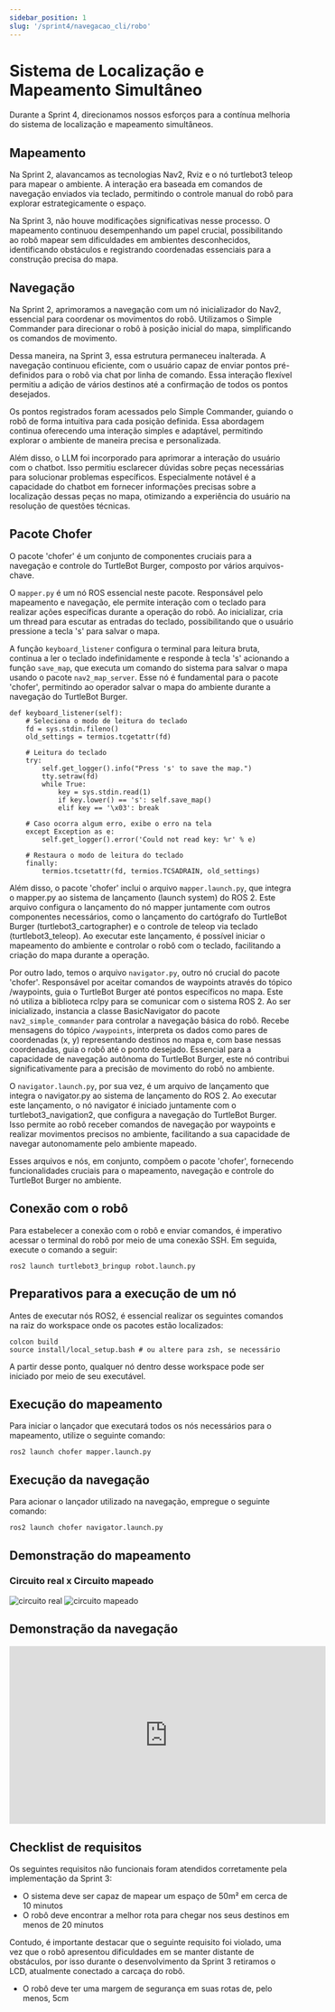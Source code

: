 ```yaml
---
sidebar_position: 1
slug: '/sprint4/navegacao_cli/robo'
---
```


# Sistema de Localização e Mapeamento Simultâneo

Durante a Sprint 4, direcionamos nossos esforços para a contínua melhoria do sistema de localização e mapeamento simultâneos.

## Mapeamento

Na Sprint 2, alavancamos as tecnologias Nav2, Rviz e o nó turtlebot3 teleop para mapear o ambiente. A interação era baseada em comandos de navegação enviados via teclado, permitindo o controle manual do robô para explorar estrategicamente o espaço.

Na Sprint 3, não houve modificações significativas nesse processo. O mapeamento continuou desempenhando um papel crucial, possibilitando ao robô mapear sem dificuldades em ambientes desconhecidos, identificando obstáculos e registrando coordenadas essenciais para a construção precisa do mapa.

## Navegação

Na Sprint 2, aprimoramos a navegação com um nó inicializador do Nav2, essencial para coordenar os movimentos do robô. Utilizamos o Simple Commander para direcionar o robô à posição inicial do mapa, simplificando os comandos de movimento.

Dessa maneira, na Sprint 3, essa estrutura permaneceu inalterada. A navegação continuou eficiente, com o usuário capaz de enviar pontos pré-definidos para o robô via chat por linha de comando. Essa interação flexível permitiu a adição de vários destinos até a confirmação de todos os pontos desejados.

Os pontos registrados foram acessados pelo Simple Commander, guiando o robô de forma intuitiva para cada posição definida. Essa abordagem continua oferecendo uma interação simples e adaptável, permitindo explorar o ambiente de maneira precisa e personalizada.

Além disso, o LLM foi incorporado para aprimorar a interação do usuário com o chatbot. Isso permitiu esclarecer dúvidas sobre peças necessárias para solucionar problemas específicos. Especialmente notável é a capacidade do chatbot em fornecer informações precisas sobre a localização dessas peças no mapa, otimizando a experiência do usuário na resolução de questões técnicas.

## Pacote Chofer

O pacote 'chofer' é um conjunto de componentes cruciais para a navegação e controle do TurtleBot Burger, composto por vários arquivos-chave.

O `mapper.py` é um nó ROS essencial neste pacote. Responsável pelo mapeamento e navegação, ele permite interação com o teclado para realizar ações específicas durante a operação do robô. Ao inicializar, cria um thread para escutar as entradas do teclado, possibilitando que o usuário pressione a tecla 's' para salvar o mapa. 

A função `keyboard_listener` configura o terminal para leitura bruta, continua a ler o teclado indefinidamente e responde à tecla 's' acionando a função `save_map`, que executa um comando do sistema para salvar o mapa usando o pacote `nav2_map_server`. Esse nó é fundamental para o pacote 'chofer', permitindo ao operador salvar o mapa do ambiente durante a navegação do TurtleBot Burger.

```
def keyboard_listener(self):
    # Seleciona o modo de leitura do teclado
    fd = sys.stdin.fileno()
    old_settings = termios.tcgetattr(fd)
    
    # Leitura do teclado
    try:
        self.get_logger().info("Press 's' to save the map.")
        tty.setraw(fd)
        while True:
            key = sys.stdin.read(1) 
            if key.lower() == 's': self.save_map()
            elif key == '\x03': break
    
    # Caso ocorra algum erro, exibe o erro na tela
    except Exception as e:
        self.get_logger().error('Could not read key: %r' % e)
    
    # Restaura o modo de leitura do teclado
    finally:
        termios.tcsetattr(fd, termios.TCSADRAIN, old_settings)
```

Além disso, o pacote 'chofer' inclui o arquivo `mapper.launch.py`, que integra o mapper.py ao sistema de lançamento (launch system) do ROS 2. Este arquivo configura o lançamento do nó mapper juntamente com outros componentes necessários, como o lançamento do cartógrafo do TurtleBot Burger (turtlebot3_cartographer) e o controle de teleop via teclado (turtlebot3_teleop). Ao executar este lançamento, é possível iniciar o mapeamento do ambiente e controlar o robô com o teclado, facilitando a criação do mapa durante a operação.

Por outro lado, temos o arquivo `navigator.py`, outro nó crucial do pacote 'chofer'. Responsável por aceitar comandos de waypoints através do tópico /waypoints, guia o TurtleBot Burger até pontos específicos no mapa. Este nó utiliza a biblioteca rclpy para se comunicar com o sistema ROS 2. Ao ser inicializado, instancia a classe BasicNavigator do pacote `nav2_simple_commander` para controlar a navegação básica do robô. Recebe mensagens do tópico `/waypoints`, interpreta os dados como pares de coordenadas (x, y) representando destinos no mapa e, com base nessas coordenadas, guia o robô até o ponto desejado. Essencial para a capacidade de navegação autônoma do TurtleBot Burger, este nó contribui significativamente para a precisão de movimento do robô no ambiente.

O `navigator.launch.py`, por sua vez, é um arquivo de lançamento que integra o navigator.py ao sistema de lançamento do ROS 2. Ao executar este lançamento, o nó navigator é iniciado juntamente com o turtlebot3_navigation2, que configura a navegação do TurtleBot Burger. Isso permite ao robô receber comandos de navegação por waypoints e realizar movimentos precisos no ambiente, facilitando a sua capacidade de navegar autonomamente pelo ambiente mapeado.

Esses arquivos e nós, em conjunto, compõem o pacote 'chofer', fornecendo funcionalidades cruciais para o mapeamento, navegação e controle do TurtleBot Burger no ambiente.

## Conexão com o robô

Para estabelecer a conexão com o robô e enviar comandos, é imperativo acessar o terminal do robô por meio de uma conexão SSH. Em seguida, execute o comando a seguir:
```
ros2 launch turtlebot3_bringup robot.launch.py
```

## Preparativos para a execução de um nó

Antes de executar nós ROS2, é essencial realizar os seguintes comandos na raiz do workspace onde os pacotes estão localizados:
```
colcon build
source install/local_setup.bash # ou altere para zsh, se necessário
```
A partir desse ponto, qualquer nó dentro desse workspace pode ser iniciado por meio de seu executável.

## Execução do mapeamento 

Para iniciar o lançador que executará todos os nós necessários para o mapeamento, utilize o seguinte comando:

```
ros2 launch chofer mapper.launch.py
```

## Execução da navegação

Para acionar o lançador utilizado na navegação, empregue o seguinte comando:
```
ros2 launch chofer navigator.launch.py
```

## Demonstração do mapeamento

### Circuito real x Circuito mapeado

![circuito real](../../../static/img/circuito_real.jpg)
![circuito mapeado](../../../static/img/circuito_mapeado.png)

## Demonstração da navegação

<iframe width="560" height="315" src="https://www.youtube.com/embed/VTZQujUkQRs?si=LM92U75XIe5w-iH_" frameborder="0" allow="autoplay; encrypted-media" allowfullscreen></iframe>

## Checklist de requisitos

Os seguintes requisitos não funcionais foram atendidos corretamente pela implementação da Sprint 3:

- O sistema deve ser capaz de mapear um espaço de 50m² em cerca de 10 minutos
- O robô deve encontrar a melhor rota para chegar nos seus destinos em menos de 20 minutos

Contudo, é importante destacar que o seguinte requisito foi violado, uma vez que o robô apresentou dificuldades em se manter distante de obstáculos, por isso durante o desenvolvimento da Sprint 3 retiramos o LCD, atualmente conectado a carcaça do robô.

- O robô deve ter uma margem de segurança em suas rotas de, pelo menos, 5cm

